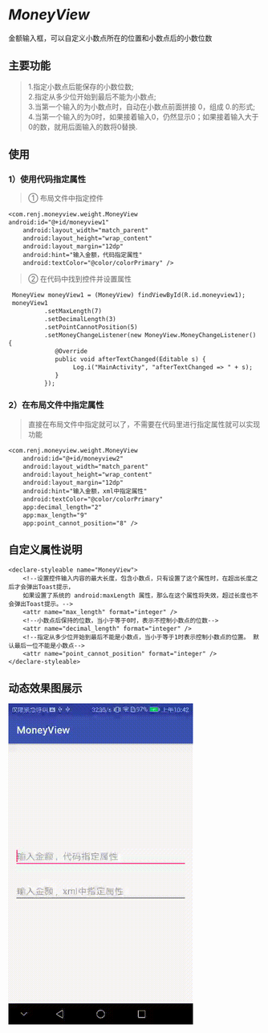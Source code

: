 # *MoneyView*
金额输入框，可以自定义小数点所在的位置和小数点后的小数位数

## 主要功能
> 1.指定小数点后能保存的小数位数;<br/>
> 2.指定从多少位开始到最后不能为小数点;<br/>
> 3.当第一个输入的为小数点时，自动在小数点前面拼接 0，组成 0.的形式;<br/>
> 4.当第一个输入的为0时，如果接着输入0，仍然显示0；如果接着输入大于0的数，就用后面输入的数将0替换.

## 使用
### 1）使用代码指定属性
> ① 布局文件中指定控件
> 
	<com.renj.moneyview.weight.MoneyView
	android:id="@+id/moneyview1"
        android:layout_width="match_parent"
        android:layout_height="wrap_content"
        android:layout_margin="12dp"
        android:hint="输入金额，代码指定属性"
        android:textColor="@color/colorPrimary" />
> ② 在代码中找到控件并设置属性
> 
	 MoneyView moneyView1 = (MoneyView) findViewById(R.id.moneyview1);
     moneyView1
              .setMaxLength(7)
              .setDecimalLength(3)
              .setPointCannotPosition(5)
              .setMoneyChangeListener(new MoneyView.MoneyChangeListener() {
                 @Override
                 public void afterTextChanged(Editable s) {
                      Log.i("MainActivity", "afterTextChanged => " + s);
                 }
              });

### 2）在布局文件中指定属性
> 直接在布局文件中指定就可以了，不需要在代码里进行指定属性就可以实现功能
> 
	<com.renj.moneyview.weight.MoneyView
        android:id="@+id/moneyview2"
        android:layout_width="match_parent"
        android:layout_height="wrap_content"
        android:layout_margin="12dp"
        android:hint="输入金额，xml中指定属性"
        android:textColor="@color/colorPrimary"
        app:decimal_length="2"
        app:max_length="9"
        app:point_cannot_position="8" />

## 自定义属性说明
>
	<declare-styleable name="MoneyView">
        <!--设置控件输入内容的最大长度，包含小数点，只有设置了这个属性时，在超出长度之后才会弹出Toast提示，
        如果设置了系统的 android:maxLength 属性，那么在这个属性将失效，超过长度也不会弹出Toast提示。-->
        <attr name="max_length" format="integer" />
        <!--小数点后保持的位数，当小于等于0时，表示不控制小数点的位数-->
        <attr name="decimal_length" format="integer" />
        <!--指定从多少位开始到最后不能是小数点，当小于等于1时表示控制小数点的位置。 默认最后一位不能是小数点-->
        <attr name="point_cannot_position" format="integer" />
    </declare-styleable>

## 动态效果图展示
![金额输入框效果展示](https://raw.githubusercontent.com/itrenjunhua/MoneyView/master/demonstration.gif)
